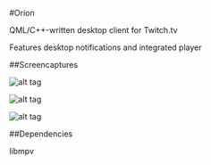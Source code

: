 
#Orion

QML/C++-written desktop client for Twitch.tv

Features desktop notifications and integrated player

##Screencaptures

![alt tag](https://raw.githubusercontent.com/alamminsalo/orion/master/resources/screenshots/3.png)

![alt tag](https://raw.githubusercontent.com/alamminsalo/orion/master/resources/screenshots/2.png)

![alt tag](https://raw.githubusercontent.com/alamminsalo/orion/master/resources/screenshots/1.png)

##Dependencies

libmpv

